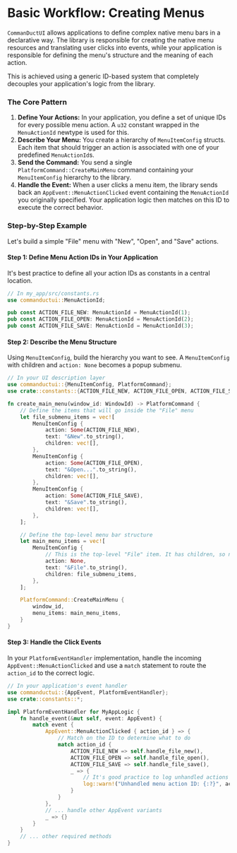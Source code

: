 # Basic Workflow: Creating Menus

`CommanDuctUI` allows applications to define complex native menu bars in a declarative way. The library is responsible for creating the native menu resources and translating user clicks into events, while your application is responsible for defining the menu's structure and the meaning of each action.

This is achieved using a generic ID-based system that completely decouples your application's logic from the library.

### The Core Pattern

1.  **Define Your Actions:** In your application, you define a set of unique IDs for every possible menu action. A `u32` constant wrapped in the `MenuActionId` newtype is used for this.
2.  **Describe Your Menu:** You create a hierarchy of `MenuItemConfig` structs. Each item that should trigger an action is associated with one of your predefined `MenuActionId`s.
3.  **Send the Command:** You send a single `PlatformCommand::CreateMainMenu` command containing your `MenuItemConfig` hierarchy to the library.
4.  **Handle the Event:** When a user clicks a menu item, the library sends back an `AppEvent::MenuActionClicked` event containing the `MenuActionId` you originally specified. Your application logic then matches on this ID to execute the correct behavior.

### Step-by-Step Example

Let's build a simple "File" menu with "New", "Open", and "Save" actions.

#### Step 1: Define Menu Action IDs in Your Application

It's best practice to define all your action IDs as constants in a central location.

```rust
// In my_app/src/constants.rs
use commanductui::MenuActionId;

pub const ACTION_FILE_NEW: MenuActionId = MenuActionId(1);
pub const ACTION_FILE_OPEN: MenuActionId = MenuActionId(2);
pub const ACTION_FILE_SAVE: MenuActionId = MenuActionId(3);
```

#### Step 2: Describe the Menu Structure

Using `MenuItemConfig`, build the hierarchy you want to see. A `MenuItemConfig` with children and `action: None` becomes a popup submenu.

```rust
// In your UI description layer
use commanductui::{MenuItemConfig, PlatformCommand};
use crate::constants::{ACTION_FILE_NEW, ACTION_FILE_OPEN, ACTION_FILE_SAVE};

fn create_main_menu(window_id: WindowId) -> PlatformCommand {
    // Define the items that will go inside the "File" menu
    let file_submenu_items = vec![
        MenuItemConfig {
            action: Some(ACTION_FILE_NEW),
            text: "&New".to_string(),
            children: vec![],
        },
        MenuItemConfig {
            action: Some(ACTION_FILE_OPEN),
            text: "&Open...".to_string(),
            children: vec![],
        },
        MenuItemConfig {
            action: Some(ACTION_FILE_SAVE),
            text: "&Save".to_string(),
            children: vec![],
        },
    ];

    // Define the top-level menu bar structure
    let main_menu_items = vec![
        MenuItemConfig {
            // This is the top-level "File" item. It has children, so no action.
            action: None,
            text: "&File".to_string(),
            children: file_submenu_items,
        },
    ];

    PlatformCommand::CreateMainMenu {
        window_id,
        menu_items: main_menu_items,
    }
}
```

#### Step 3: Handle the Click Events

In your `PlatformEventHandler` implementation, handle the incoming `AppEvent::MenuActionClicked` and use a `match` statement to route the `action_id` to the correct logic.

```rust
// In your application's event handler
use commanductui::{AppEvent, PlatformEventHandler};
use crate::constants::*;

impl PlatformEventHandler for MyAppLogic {
    fn handle_event(&mut self, event: AppEvent) {
        match event {
            AppEvent::MenuActionClicked { action_id } => {
                // Match on the ID to determine what to do
                match action_id {
                    ACTION_FILE_NEW => self.handle_file_new(),
                    ACTION_FILE_OPEN => self.handle_file_open(),
                    ACTION_FILE_SAVE => self.handle_file_save(),
                    _ => {
                        // It's good practice to log unhandled actions
                        log::warn!("Unhandled menu action ID: {:?}", action_id);
                    }
                }
            },
            // ... handle other AppEvent variants
            _ => {}
        }
    }
    // ... other required methods
}
```
